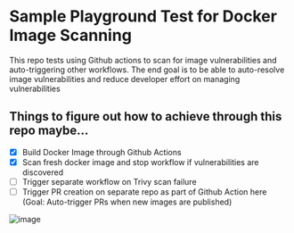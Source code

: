 # Sample Playground Test for Docker Image Scanning

This repo tests using Github actions to scan for image vulnerabilities and auto-triggering other workflows. The end goal is to be able to auto-resolve image vulnerabilities and reduce developer effort on managing vulnerabilities

## Things to figure out how to achieve through this repo maybe...
- [x] Build Docker Image through Github Actions
- [x] Scan fresh docker image and stop workflow if vulnerabilities are discovered
- [ ] Trigger separate workflow on Trivy scan failure
- [ ] Trigger PR creation on separate repo as part of Github Action here (Goal: Auto-trigger PRs when new images are published)

![image](https://github.com/Darnesey/GithubActionPlayground/assets/11618932/23df74db-a9c7-4764-8ef2-8941e05abc92)

